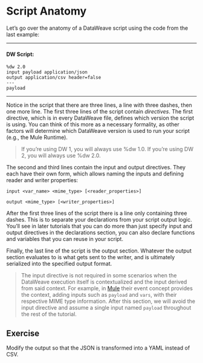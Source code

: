 # Script Anatomy

Let’s go over the anatomy of a DataWeave script using the code from the last example:

---
#### DW Script:
```dw
%dw 2.0
input payload application/json
output application/csv header=false
---
payload
```
---

Notice in the script that there are three lines, a line with three dashes, then one more line. The first three lines of the script contain *directives*. The first directive, which is in every DataWeave file, defines which version the script is using. You can think of this more as a necessary formality, as other factors will determine which DataWeave version is used to run your script (e.g., the Mule Runtime).

> If you’re using DW 1, you will always use %dw 1.0. If you’re using DW 2, you will always use %dw 2.0.

The second and third lines contain the input and output directives. They each have their own form, which allows naming the inputs and defining reader and writer properties:

`input <var_name> <mime_type> [<reader_properties>]`

`output <mime_type> [<writer_properties>]`

After the first three lines of the script there is a line only containing three dashes. This is to separate your declarations from your script output logic. You’ll see in later tutorials that you can do more than just specify input and output directives in the declarations section, you can also declare functions and variables that you can reuse in your script.

Finally, the last line of the script is the output section. Whatever the output section evaluates to is what gets sent to the writer, and is ultimately serialized into the specified output format.

> The input directive is not required in some scenarios when the DataWeave execution itself is contextualized and the input derived from said context. For example, in [Mule](github.com/mulesoft/mule) their event concept provides the context, adding inputs such as `payload` and `vars`, with their respective MIME type information.
After this section, we will avoid the input directive and assume a single input named `payload` throughout the rest of the tutorial.

## Exercise

Modify the output so that the JSON is transformed into a YAML instead of CSV.
